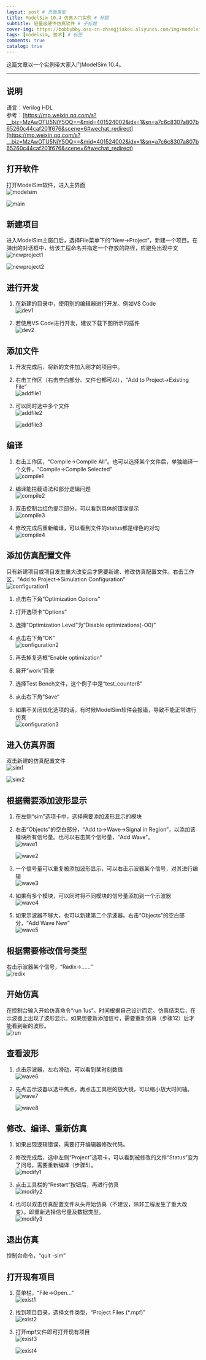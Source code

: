 ```yaml
---
layout: post # 页面类型
title: ModelSim 10.4 仿真入门实例 # 标题
subtitle: 轻量级硬件仿真软件 # 子标题
cover-img: https://bobbybby.oss-cn-zhangjiakou.aliyuncs.com/img/modelsimABC/cover.png # 封面图片
tags: [modelsim, 技术] # 标签
comments: true
catalog: true
---
```

这篇文章以一个实例带大家入门ModelSim 10.4。  

---

## 说明

语言：Verilog HDL  
参考：[https://mp.weixin.qq.com/s?__biz=MzAwOTU5NjY5OQ==&mid=401524002&idx=1&sn=a7c6c8307a807b65260c44caf201f676&scene=6#wechat_redirect](https://mp.weixin.qq.com/s?__biz=MzAwOTU5NjY5OQ==&mid=401524002&idx=1&sn=a7c6c8307a807b65260c44caf201f676&scene=6#wechat_redirect)  


## 打开软件

打开ModelSim软件，进入主界面  
![modelsim](https://bobbybby.oss-cn-zhangjiakou.aliyuncs.com/img/modelsimABC/modelsim.png)  

![main](https://bobbybby.oss-cn-zhangjiakou.aliyuncs.com/img/modelsimABC/main.png)  

## 新建项目

进入ModelSim主窗口后，选择File菜单下的“New->Project”，新建一个项目。在弹出的对话框中，给该工程命名并指定一个存放的路径，应避免出现中文  
![newproject1](https://bobbybby.oss-cn-zhangjiakou.aliyuncs.com/img/modelsimABC/newproject1.png)  

![newproject2](https://bobbybby.oss-cn-zhangjiakou.aliyuncs.com/img/modelsimABC/newproject2.png)  

## 进行开发

1. 在新建的目录中，使用别的编辑器进行开发。例如VS Code  
   ![dev1](https://bobbybby.oss-cn-zhangjiakou.aliyuncs.com/img/modelsimABC/dev1.png)  

2. 若使用VS Code进行开发，建议下载下图所示的插件  
   ![dev2](https://bobbybby.oss-cn-zhangjiakou.aliyuncs.com/img/modelsimABC/dev2.png)  

## 添加文件

1. 开发完成后，将新的文件加入刚才的项目中。  
2. 右击工作区（右击空白部分、文件也都可以），“Add to Project->Existing File”  
   ![addfile1](https://bobbybby.oss-cn-zhangjiakou.aliyuncs.com/img/modelsimABC/addfile1.png)  

3. 可以同时选中多个文件  
   ![addfile2](https://bobbybby.oss-cn-zhangjiakou.aliyuncs.com/img/modelsimABC/addfile2.png)  
   
   ![addfile3](https://bobbybby.oss-cn-zhangjiakou.aliyuncs.com/img/modelsimABC/addfile3.png)  

## 编译

1. 右击工作区，“Compile->Compile All”。也可以选择某个文件后，单独编译一个文件，“Compile->Compile Selected”  
   ![compile1](https://bobbybby.oss-cn-zhangjiakou.aliyuncs.com/img/modelsimABC/compile1.png)  

2. 编译能拦截语法和部分逻辑问题  
   ![compile2](https://bobbybby.oss-cn-zhangjiakou.aliyuncs.com/img/modelsimABC/compile2.png)  

3. 双击控制台红色提示部分，可以看到具体的错误提示  
   ![compile3](https://bobbybby.oss-cn-zhangjiakou.aliyuncs.com/img/modelsimABC/compile3.png)  

4. 修改完成后重新编译，可以看到文件的status都是绿色的对勾  
   ![compile4](https://bobbybby.oss-cn-zhangjiakou.aliyuncs.com/img/modelsimABC/compile4.png)  

## 添加仿真配置文件

只有新建项目或项目发生重大改变后才需要新建、修改仿真配置文件。右击工作区，“Add to Project->Simulation Configuration”  
![configuration1](https://bobbybby.oss-cn-zhangjiakou.aliyuncs.com/img/modelsimABC/configuration1.png)  

1. 点击右下角“Optimization Options”  
2. 打开选项卡“Options”  
3. 选择“Optimization Level”为“Disable optimizations(-O0)”  
4. 点击右下角“OK”  
   ![configuration2](https://bobbybby.oss-cn-zhangjiakou.aliyuncs.com/img/modelsimABC/configuration2.png)  

5. 再去掉复选框“Enable optimization”  
6. 展开“work”目录  
7. 选择Test Bench文件，这个例子中是“test_counter8”  
8. 点击右下角“Save”  
9.  如果不关闭优化选项的话，有时候ModelSim软件会报错，导致不能正常进行仿真  
    ![configuration3](https://bobbybby.oss-cn-zhangjiakou.aliyuncs.com/img/modelsimABC/configuration3.png)  


## 进入仿真界面	

双击新建的仿真配置文件  
![sim1](https://bobbybby.oss-cn-zhangjiakou.aliyuncs.com/img/modelsimABC/sim1.png)  

![sim2](https://bobbybby.oss-cn-zhangjiakou.aliyuncs.com/img/modelsimABC/sim2.png)  

## 根据需要添加波形显示

1. 在左侧“sim”选项卡中，选择需要添加波形显示的模块  
2. 右击“Objects”的空白部分，“Add to->Wave->Signal in Region”，以添加该模块所有信号量。也可以右击某个信号量，“Add Wave”。  
   ![wave1](https://bobbybby.oss-cn-zhangjiakou.aliyuncs.com/img/modelsimABC/wave1.png)  

   ![wave2](https://bobbybby.oss-cn-zhangjiakou.aliyuncs.com/img/modelsimABC/wave2.png)  

3. 一个信号量可以重复被添加波形显示，可以右击示波器某个信号，对其进行编辑  
   ![wave3](https://bobbybby.oss-cn-zhangjiakou.aliyuncs.com/img/modelsimABC/wave3.png)  

4. 如果有多个模块，可以同时将不同模块的信号量添加到一个示波器  
   ![wave4](https://bobbybby.oss-cn-zhangjiakou.aliyuncs.com/img/modelsimABC/wave4.png)  

5. 如果示波器不够大，也可以新建第二个示波器。右击“Objects”的空白部分，“Add Wave New”  
   ![wave5](https://bobbybby.oss-cn-zhangjiakou.aliyuncs.com/img/modelsimABC/wave5.png)  

## 根据需要修改信号类型

右击示波器某个信号，“Radix->……”  
![redix](https://bobbybby.oss-cn-zhangjiakou.aliyuncs.com/img/modelsimABC/redix.png)  

## 开始仿真

在控制台输入开始仿真命令“run 1us”。时间根据自己设计而定。仿真结束后，在示波器上出现了波形显示。如果想要新添加信号，需要重新仿真（步骤12）后才能看到新的波形。  
![run](https://bobbybby.oss-cn-zhangjiakou.aliyuncs.com/img/modelsimABC/run.png)  

## 查看波形

1. 点击示波器，左右滑动，可以看到某时刻数值  
   ![wave6](https://bobbybby.oss-cn-zhangjiakou.aliyuncs.com/img/modelsimABC/wave6.png)  

2. 先点击示波器以选中焦点，再点击工具栏的放大镜，可以缩小放大时间轴。  
   ![wave7](https://bobbybby.oss-cn-zhangjiakou.aliyuncs.com/img/modelsimABC/wave7.png)  

   ![wave8](https://bobbybby.oss-cn-zhangjiakou.aliyuncs.com/img/modelsimABC/wave8.png)  

## 修改、编译、重新仿真

1. 如果出现逻辑错误，需要打开编辑器修改代码。  
2. 修改完成后，选中左侧“Project”选项卡，可以看到被修改的文件“Status”变为了问号，需要重新编译（步骤5）。  
   ![modify1](https://bobbybby.oss-cn-zhangjiakou.aliyuncs.com/img/modelsimABC/modify1.png)  

3. 点击工具栏的“Restart”按钮后，再进行仿真  
   ![modify2](https://bobbybby.oss-cn-zhangjiakou.aliyuncs.com/img/modelsimABC/modify2.png)  

4. 也可以双击仿真配置文件从头开始仿真（不建议，除非工程发生了重大改变）。即重新选择信号量及数据类型。  
   ![modify3](https://bobbybby.oss-cn-zhangjiakou.aliyuncs.com/img/modelsimABC/modify3.png)  


## 退出仿真

控制台命令，“quit -sim”  

## 打开现有项目

1. 菜单栏，“File->Open…”  
   ![exist1](https://bobbybby.oss-cn-zhangjiakou.aliyuncs.com/img/modelsimABC/exist1.png)  

2. 找到项目目录，选择文件类型，“Project Files (*.mpf)”  
   ![exist2](https://bobbybby.oss-cn-zhangjiakou.aliyuncs.com/img/modelsimABC/exist2.png)  

3. 打开mpf文件即可打开现有项目  
   ![exist3](https://bobbybby.oss-cn-zhangjiakou.aliyuncs.com/img/modelsimABC/exist3.png)  
   
   ![exist4](https://bobbybby.oss-cn-zhangjiakou.aliyuncs.com/img/modelsimABC/exist4.png)  
